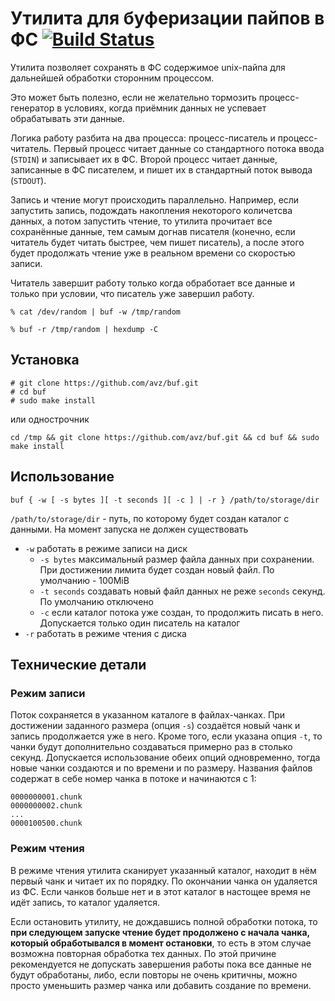 # Утилита для буферизации пайпов в ФС [![Build Status](https://secure.travis-ci.org/avz/buf.png)](http://travis-ci.org/avz/buf)

Утилита позволяет сохранять в ФС содержимое unix-пайпа для дальнейшей обработки сторонним процессом.

Это может быть полезно, если не желательно тормозить процесс-генератор в условиях, когда приёмник данных
не успевает обрабатывать эти данные.

Логика работу разбита на два процесса: процесс-писатель и процесс-читатель.
Первый процесс читает данные со стандартного потока ввода (``STDIN``) и записывает их в ФС.
Второй процесс читает данные, записанные в ФС писателем, и пишет их в стандартный поток вывода (``STDOUT``).

Запись и чтение могут происходить параллельно. Например, если запустить запись, подождать накопления
некоторого количетсва данных, а потом запустить чтение, то утилита прочитает все сохранённые данные,
тем самым догнав писателя (конечно, если читатель будет читать быстрее, чем пишет писатель), а после
этого будет продолжать чтение уже в реальном времени со скоростью записи.

Читатель завершит работу только когда обработает все данные и только при условии, что писатель уже завершил работу.

```
% cat /dev/random | buf -w /tmp/random
```

```
% buf -r /tmp/random | hexdump -C
```
## Установка

```
# git clone https://github.com/avz/buf.git
# cd buf
# sudo make install
```

или однострочник

```
cd /tmp && git clone https://github.com/avz/buf.git && cd buf && sudo make install
```

## Использование

```
buf { -w [ -s bytes ][ -t seconds ][ -c ] | -r } /path/to/storage/dir
```

``/path/to/storage/dir`` - путь, по которому будет создан каталог с данными.
На момент запуска не должен существовать

 * ``-w`` работать в режиме записи на диск
   * ``-s bytes`` максимальный размер файла данных при сохранении. При достижении лимита будет создан новый файл. По умолчанию - 100MiB
   * ``-t seconds`` создавать новый файл данных не реже ``seconds`` секунд. По умолчанию отключено
   * ``-c`` если каталог потока уже создан, то продолжить писать в него. Допускается только один писатель на каталог
 * ``-r`` работать в режиме чтения с диска

## Технические детали

### Режим записи
Поток сохраняется в указанном каталоге в файлах-чанках.
При достижении заданного размера (опция ``-s``) создаётся новый чанк и запись продолжается уже в него. Кроме того, если указана
опция ``-t``, то чанки будут дополнительно создаваться примерно раз в столько секунд.
Допускается использование обеих опций одновременно, тогда новые чанки создаются и по времени и по размеру.
Названия файлов содержат в себе номер чанка в потоке и начинаются с 1:
```
0000000001.chunk
0000000002.chunk
...
0000100500.chunk
```

### Режим чтения
В режиме чтения утилита сканирует указанный каталог, находит в нём первый чанк и читает их по порядку.
По окончании чанка он удаляется из ФС. Если чанков больше нет и в этот каталог в настощее время не идёт запись, то каталог удаляется.

Если остановить утилиту, не дождавшись полной обработки потока,
то **при следующем запуске чтение будет продолжено с начала чанка, который обработывался в момент остановки**,
то есть в этом случае возможна повторная обработка тех данных.
По этой причине рекомендуется не допускать завершения работы пока все данные не будут обработаны, либо,
если повторы не очень критичны, можно просто уменьшить размер чанка или добавить создание по времени.
